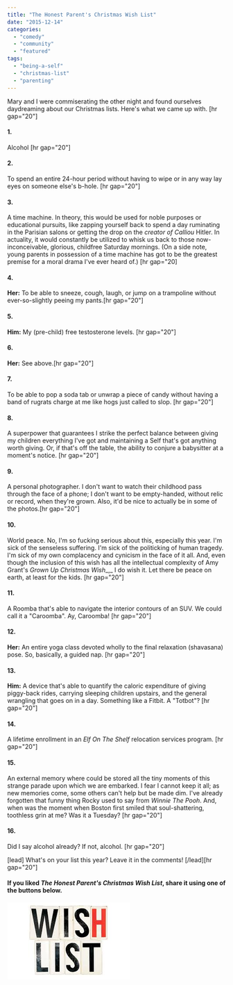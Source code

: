 ```yaml
---
title: "The Honest Parent's Christmas Wish List"
date: "2015-12-14"
categories: 
  - "comedy"
  - "community"
  - "featured"
tags: 
  - "being-a-self"
  - "christmas-list"
  - "parenting"
---
```


Mary and I were commiserating the other night and found ourselves daydreaming about our Christmas lists. Here's what we came up with. \[hr gap="20"\]

#### 1.

Alcohol \[hr gap="20"\]

#### 2.

To spend an entire 24-hour period without having to wipe or in any way lay eyes on someone else's b-hole. \[hr gap="20"\]

#### 3.

A time machine. In theory, this would be used for noble purposes or educational pursuits, like zapping yourself back to spend a day ruminating in the Parisian salons or getting the drop on the _creator of Calliou_ Hitler. In actuality, it would constantly be utilized to whisk us back to those now-inconceivable, glorious, childfree Saturday mornings. (On a side note, young parents in possession of a time machine has got to be the greatest premise for a moral drama I've ever heard of.) \[hr gap="20\]

#### 4.

**Her:** To be able to sneeze, cough, laugh, or jump on a trampoline without ever-so-slightly peeing my pants.\[hr gap="20"\]

#### 5.

**Him:** My (pre-child) free testosterone levels. \[hr gap="20"\]

#### 6.

**Her:** See above.\[hr gap="20"\]

#### 7.

To be able to pop a soda tab or unwrap a piece of candy without having a band of rugrats charge at me like hogs just called to slop. \[hr gap="20"\]

#### 8.

A superpower that guarantees I strike the perfect balance between giving my children everything I've got and maintaining a Self that's got anything worth giving. Or, if that's off the table, the ability to conjure a babysitter at a moment's notice. \[hr gap="20"\]

#### 9.

A personal photographer. I don't want to watch their childhood pass through the face of a phone; I don't want to be empty-handed, without relic or record, when they're grown. Also, it'd be nice to actually be in some of the photos.\[hr gap="20"\]

#### 10.

World peace. No, I'm so fucking serious about this, especially this year. I'm sick of the senseless suffering. I'm sick of the politicking of human tragedy. I'm sick of my own complacency and cynicism in the face of it all. And, even though the inclusion of this wish has all the intellectual complexity of Amy Grant's _Grown Up Christmas Wish__,_ I do wish it. Let there be peace on earth, at least for the kids. \[hr gap="20"\]

#### 11.

A Roomba that's able to navigate the interior contours of an SUV. We could call it a "Caroomba". Ay, Caroomba! \[hr gap="20"\]

#### 12.

**Her:** An entire yoga class devoted wholly to the final relaxation (shavasana) pose. So, basically, a guided nap. \[hr gap="20"\]

#### 13.

**Him:** A device that's able to quantify the caloric expenditure of giving piggy-back rides, carrying sleeping children upstairs, and the general wrangling that goes on in a day. Something like a Fitbit. A "Totbot"? \[hr gap="20"\]

#### 14.

A lifetime enrollment in an _Elf On The Shelf_ relocation services program. \[hr gap="20"\]

#### 15.

An external memory where could be stored all the tiny moments of this strange parade upon which we are embarked. I fear I cannot keep it all; as new memories come, some others can't help but be made dim. I've already forgotten that funny thing Rocky used to say from _Winnie The Pooh_. And, when was the moment when Boston first smiled that soul-shattering, toothless grin at me? Was it a Tuesday? \[hr gap="20"\]

#### 16.

Did I say alcohol already? If not, alcohol. \[hr gap="20"\]

\[lead\] What's on your list this year? Leave it in the comments! \[/lead\]\[hr gap="20"\]

#### If you liked _The Honest Parent's Christmas Wish List_, share it using one of the buttons below.

[![wishlist](images/wishlist.jpg)](http://www.thedadissues.com/wp-content/uploads/2015/12/wishlist.jpg)
